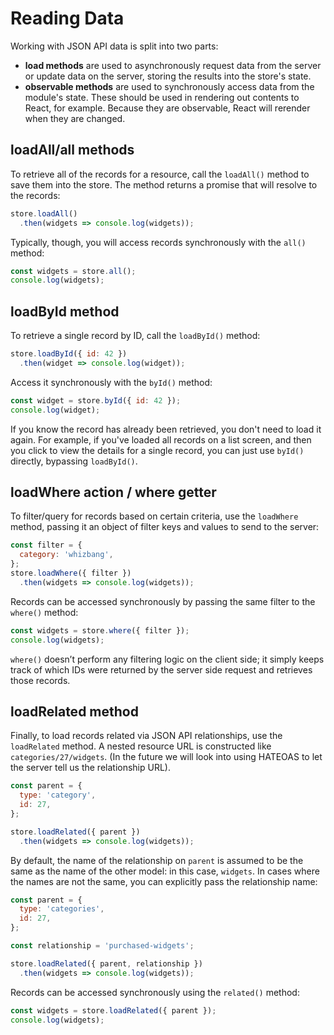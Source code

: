 # Reading Data

Working with JSON API data is split into two parts:

- **load methods** are used to asynchronously request data from the server or update data on the server, storing the results into the store's state.
- **observable methods** are used to synchronously access data from the module's state. These should be used in rendering out contents to React, for example. Because they are observable, React will rerender when they are changed.

## loadAll/all methods

To retrieve all of the records for a resource, call the `loadAll()` method to save them into the store. The method returns a promise that will resolve to the records:

```javascript
store.loadAll()
  .then(widgets => console.log(widgets));
```

Typically, though, you will access records synchronously with the `all()` method:

```javascript
const widgets = store.all();
console.log(widgets);
```

## loadById method

To retrieve a single record by ID, call the `loadById()` method:

```javascript
store.loadById({ id: 42 })
  .then(widget => console.log(widget));
```

Access it synchronously with the `byId()` method:

```javascript
const widget = store.byId({ id: 42 });
console.log(widget);
```

If you know the record has already been retrieved, you don't need to load it again. For example, if you've loaded all records on a list screen, and then you click to view the details for a single record, you can just use `byId()` directly, bypassing `loadById()`.

## loadWhere action / where getter

To filter/query for records based on certain criteria, use the `loadWhere` method, passing it an object of filter keys and values to send to the server:

```javascript
const filter = {
  category: 'whizbang',
};
store.loadWhere({ filter })
  .then(widgets => console.log(widgets));
```

Records can be accessed synchronously by passing the same filter to the `where()` method:

```javascript
const widgets = store.where({ filter });
console.log(widgets);
```

`where()` doesn’t perform any filtering logic on the client side; it simply keeps track of which IDs were returned by the server side request and retrieves those records.

## loadRelated method

Finally, to load records related via JSON API relationships, use the `loadRelated` method. A nested resource URL is constructed like `categories/27/widgets`. (In the future we will look into using HATEOAS to let the server tell us the relationship URL).

```javascript
const parent = {
  type: 'category',
  id: 27,
};

store.loadRelated({ parent })
  .then(widgets => console.log(widgets));
```

By default, the name of the relationship on `parent` is assumed to be the same as the name of the other model: in this case, `widgets`. In cases where the names are not the same, you can explicitly pass the relationship name:

```javascript
const parent = {
  type: 'categories',
  id: 27,
};

const relationship = 'purchased-widgets';

store.loadRelated({ parent, relationship })
  .then(widgets => console.log(widgets));
```

Records can be accessed synchronously using the `related()` method:

```javascript
const widgets = store.loadRelated({ parent });
console.log(widgets);
```
